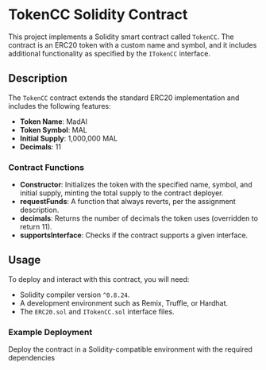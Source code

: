 # TokenCC Solidity Contract

This project implements a Solidity smart contract called `TokenCC`. The contract is an ERC20 token with a custom name and symbol, and it includes additional functionality as specified by the `ITokenCC` interface.

## Description

The `TokenCC` contract extends the standard ERC20 implementation and includes the following features:

- **Token Name**: MadAl
- **Token Symbol**: MAL
- **Initial Supply**: 1,000,000 MAL
- **Decimals**: 11

### Contract Functions

- **Constructor**: Initializes the token with the specified name, symbol, and initial supply, minting the total supply to the contract deployer.
- **requestFunds**: A function that always reverts, per the assignment description.
- **decimals**: Returns the number of decimals the token uses (overridden to return 11).
- **supportsInterface**: Checks if the contract supports a given interface.

## Usage

To deploy and interact with this contract, you will need:

- Solidity compiler version `^0.8.24`.
- A development environment such as Remix, Truffle, or Hardhat.
- The `ERC20.sol` and `ITokenCC.sol` interface files.

### Example Deployment

Deploy the contract in a Solidity-compatible environment with the required dependencies
